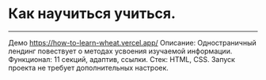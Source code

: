 # Как научиться учиться.
------
Демо https://how-to-learn-wheat.vercel.app/
Описание: Одностраничный лендинг повествует о методах усвоения изучаемой информации.
Функционал: 11 секций, адаптив, ссылки.
Стек: HTML, CSS.
Запуск проекта не требует дополнительных настроек.
